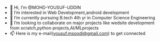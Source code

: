 - 👋 Hi, I’m @MOHD-YOUSUF-UDDIN
- 👀 I’m interested in Web Development,android development
- 🌱 I’m currently pursuing B.tech 4th yr in Computer Science Engineering
- 💞️ I’m looking to collaborate on major projects like wedsite development from scratch,python projects,AI/MLprojects
- 📫 Here is my e-mail(yousuf.msoodi@gmail.com) to get connected 

<!---
MOHD-YOUSUF-UDDIN/MOHD-YOUSUF-UDDIN is a ✨ special ✨ repository because its `README.md` (this file) appears on your GitHub profile.
You can click the Preview link to take a look at your changes.
--->
